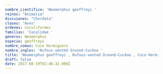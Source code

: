 ```yaml
---
nombre_cientifico: 'Neomorphus geoffroyi '
reinos: "Animalia"
divisiones: "Chordata"
clases: "Aves"
ordenes: Cuculiformes
familias: 'Cuculidae '
generos: Neomorphus
especie: geoffroyi
nombre_comun: Cuco Hormiguero
nombre_ingles: 'Rufous-vented Ground-Cuckoo '
title: 'Neomorphus geoffroyi , Rufous-vented Ground-Cuckoo , Cuco Hormiguero'
draft: false
date: 2017-08-19T02:46:32.000Z
---
```


